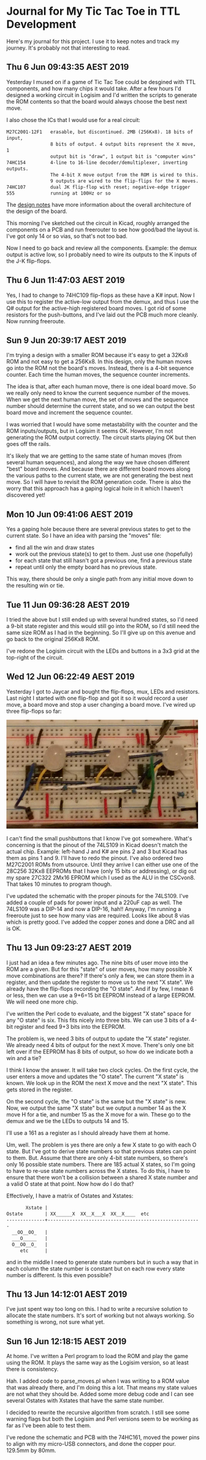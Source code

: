 # Journal for My Tic Tac Toe in TTL Development

Here's my journal for this project. I use it to keep notes and track
my journey. It's probably not that interesting to read.

## Thu  6 Jun 09:43:35 AEST 2019

Yesterday I mused on if a game of Tic Tac Toe could be desgined with
TTL components, and how many chips it would take. After a few hours
I'd designed a working circuit in Logisim and I'd written the scripts
to generate the ROM contents so that the board would always choose the
best next move.

I also chose the ICs that I would use for a real circuit:

```
M27C2001-12F1   erasable, but discontinued. 2MB (256Kx8). 18 bits of input,
                8 bits of output. 4 output bits represent the X move, 1
                output bit is "draw", 1 output bit is "computer wins"
74HC154         4-line to 16-line decoder/demultiplexer, inverting outputs.
                The 4-bit X move output from the ROM is wired to this.
                9 outputs are wired to the flip-flips for the X moves.
74HC107         dual JK flip-flop with reset; negative-edge trigger
555             running at 100Hz or so
```

The [design notes](design_notes.md) have more information about the
overall architecture of the design of the board.

This morning I've sketched out the circuit in Kicad, roughly
arranged the components on a PCB and run freerouter to see how good/bad
the layout is. I've got only 14 or so vias, so that's not too bad.

Now I need to go back and review all the components. Example: the demux
output is active low, so I probably need to wire its outputs to the K
inputs of the J-K flip-flops.

## Thu  6 Jun 11:47:03 AEST 2019

Yes, I had to change to 74HC109 flip-flops as these have a K# input.
Now I use this to register the active-low output from the demux,
and thus I use the Q# output for the active-high registered board moves.
I got rid of some resistors for the push-buttons, and I've laid out the
PCB much more cleanly. Now running freeroute.

## Sun  9 Jun 20:39:17 AEST 2019

I'm trying a design with a smaller ROM because it's easy to get a 32Kx8 ROM
and not easy to get a 256Kx8. In this design, only the human moves go into
the ROM not the board's moves. Instead, there is a 4-bit sequence counter.
Each time the human moves, the sequence counter increments.

The idea is that, after each human move, there is one ideal board move.
So we really only need to know the current sequence number of the moves.
When we get the next human move, the set of moves and the sequence number
should determine the current state, and so we can output the best board
move and increment the sequence counter.

I was worried that I would have some metastability with the counter
and the ROM inputs/outputs, but in Logisim it seems OK. However, I'm
not generating the ROM output correctly. The circuit starts playing OK
but then goes off the rails.

It's likely that we are getting to the same state of human moves
(from several human sequences), and along the way we have chosen
different "best" board moves. And because there are different
board moves along the various paths to the current state, we are
not generating the best next move. So I will have to revisit the
ROM generation code. There is also the worry that this approach
has a gaping logical hole in it which I haven't discovered yet!

## Mon 10 Jun 09:41:06 AEST 2019

Yes a gaping hole because there are several previous states to get to the
current state. So I have an idea with parsing the "moves" file:

 + find all the win and draw states
 + work out the previous state(s) to get to them. Just use one (hopefully)
 + for each state that still hasn't got a previous one, find a previous state
 + repeat until only the empty board has no previous state.

This way, there should be only a single path from any initial move down
to the resulting win or tie.

## Tue 11 Jun 09:36:28 AEST 2019

I tried the above but I still ended up with several hundred states,
so I'd need a 9-bit state register and this would still go into the
ROM, so I'd still need the same size ROM as I had in the beginning.
So I'll give up on this avenue and go back to the original 256Kx8 ROM.

I've redone the Logisim circuit with the LEDs and buttons in a 3x3
grid at the top-right of the circuit.

## Wed 12 Jun 06:22:49 AEST 2019

Yesterday I got to Jaycar and bought the flip-flops, mux, LEDs and
resistors. Last night I started with one flip-flop and got it so it
would record a user move, a board move and stop a user changing a
board move. I've wired up three flip-flops so far:

![](Figs/breadboard1.jpg)

I can't find the small pushbuttons that I know I've got somewhere.
What's concerning is that the pinout of the 74LS109 in Kicad doesn't
match the actual chip. Example: left-hand J and K# are pins 2 and 3
but Kicad has them as pins 1 and 9. I'll have to redo the pinout.
I've also ordered two M27C2001 ROMs from utsource. Until they arrive
I can either use one of the 28C256 32Kx8 EEPROMs that I have (only 15
bits or addressing), or dig out my spare 27C322 2Mx16 EPROM which I
used as the ALU in the CSCvon8. That takes 10 minutes to program
though.

I've updated the schematic with the proper pinouts for the 74LS109.
I've added a couple of pads for power input and a 220uF cap as well.
The 74LS109 was a DIP-14 and now a DIP-16, hah!! Anyway, I'm running
a freeroute just to see how many vias are required. Looks like about
8 vias which is pretty good. I've added the copper zones and done a
DRC and all is OK.

## Thu 13 Jun 09:23:27 AEST 2019

I just had an idea a few minutes ago. The nine bits of user move into
the ROM are a given. But for this "state" of user moves, how many
possible X move combinations are there? If there's only a few, we can
store them in a register, and then update the register to move us to
the next "X state". We already have the flip-flops recording the
"O state". And if by few, I mean 6 or less, then we can use a 9+6=15 bit
EEPROM instead of a large EEPROM. We will need one more chip.

I've written the Perl code to evaluate, and the biggest "X state" space
for any "O state" is six. This fits nicely into three bits. We can use
3 bits of a 4-bit register and feed 9+3 bits into the EEPROM.

The problem is, we need 3 bits of output to update the "X state" register.
We already need 4 bits of output for the next X move. There's only one
bit left over if the EEPROM has 8 bits of output, so how do we indicate
both a win and a tie?

I think I know the answer. It will take two clock cycles. On the first cycle,
the user enters a move and updates the "O state". The current "X state" is
known. We look up in the ROM the next X move and the next "X state". This gets
stored in the register.

On the second cycle, the "O state" is the same but the "X state" is new.
Now, we output the same "X state" but we output a number 14 as the X move
H for a tie, and number 15 as the X move for a win. These go to the demux
and we tie the LEDs to outputs 14 and 15.

I'll use a 161 as a register as I should already have them at home.

Um, well. The problem is yes there are only a few X state to go
with each O state. But I've got to derive state numbers so that previous
states can point to them. But. Assume that there are only 4-bit state
numbers, so there's only 16 possible state numbers. There are 185 actual
X states, so I'm going to have to re-use state numbers across the X states.
To do this, I have to ensure that there won't be a collision between
a shared X state number and a valid O state at that point. Now how do I
do that?

Effectively, I have a matrix of Ostates and Xstates:

```
       Xstate |
Ostate        | XX______X  XX__X___X  XX__X____  etc
--------------+--------------------------------------------------------
  __OO__OO_   |
  ___O_____   |
  O__OO__O_   |
     etc      |
```

and in the middle I need to generate state numbers but in such a way
that in each column the state number is constant but on each row
every state number is different. Is this even possible?

## Thu 13 Jun 14:12:01 AEST 2019

I've just spent way too long on this. I had to write a recursive solution
to allocate the state numbers. It's sort of working but not always working.
So something is wrong, not sure what yet.

## Sun 16 Jun 12:18:15 AEST 2019

At home. I've written a Perl program to load the ROM and play the game using
the ROM. It plays the same way as the Logisim version, so at least there is
consistency.

Hah. I added code to parse_moves.pl when I was writing to a ROM value that
was already there, and I'm doing this a lot. That means my state values are
not what they should be. Added some more debug code and I can see several
Ostates with Xstates that have the same state number.

I decided to rewrite the recursive algorithm from scratch. I still see
some warning flags but both the Logisim and Perl versions seem to be
working as far as I've been able to test them.

I've redone the schematic and PCB with the 74HC161, moved the power
pins to align with my micro-USB connectors, and done the copper pour.
129.5mm by 80mm.
